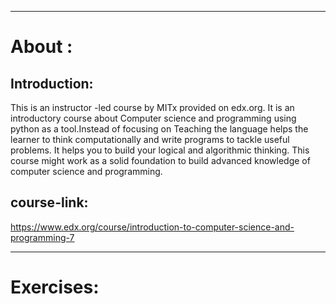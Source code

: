 

------
About :
====
Introduction:
-----
This is an instructor -led course by MITx provided on edx.org. It is an introductory course about Computer science and programming using python as a tool.Instead of focusing on
Teaching the language helps the learner to think computationally and write programs to tackle useful problems. It helps you to build your logical and algorithmic thinking.
This course might work as a solid foundation to build advanced knowledge of computer science and programming.

course-link:
------
https://www.edx.org/course/introduction-to-computer-science-and-programming-7



---
Exercises:
====






